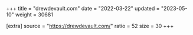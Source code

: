 +++
title = "drewdevault.com"
date = "2022-03-22"
updated = "2023-05-10"
weight = 30681

[extra]
source = "https://drewdevault.com/"
ratio = 52
size = 30
+++
